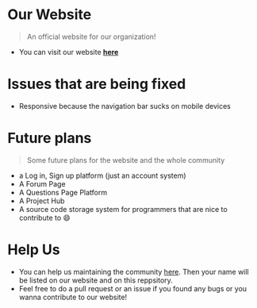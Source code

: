 # Our Website
>An official website for our organization!
* You can visit our website [**here**](https://arduinoexchange.xyz)


# Issues that are being fixed
* Responsive because the navigation bar sucks on mobile devices


# Future plans
>Some future plans for the website and the whole community
* a Log in, Sign up platform (just an account system)
* A Forum Page
* A Questions Page Platform
* A Project Hub
* A source code storage system for programmers that are nice to contribute to 😄


# Help Us
* You can help us maintaining the community [here](https://arduinoexchange.xyz). Then your name will be listed on our website and on this reppsitory.
* Feel free to do a pull request or an issue if you found any bugs or you wanna contribute to our website!
